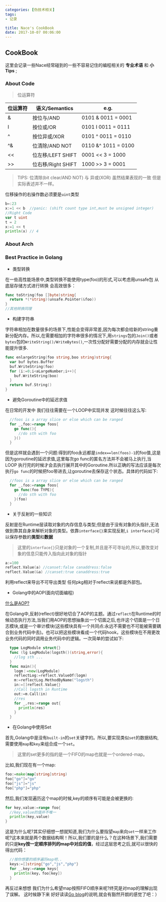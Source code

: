 ```yaml
---
categories: [伪技术相关]
tags:
- 记录

title: Nace's CookBook
date: 2017-10-07 00:06:00
---
```


## CookBook

这里会记录一些Nace经常碰到的一些不容易记住的编程相关的 **专业术语** 和 **小Tips** ;

### About Code

> 位运算符

|位运算符|语义/Semantics|e.g.|
|---|---|---|
|&|按位与/AND|0101 & 0011 = 0001|
|I|按位或/OR|0101 I 0011 = 0111|
|^|按位异或/XOR|0101 ^ 0011 = 0110|
|^&|位清除/AND NOT|0110 &^ 1011 = 0100|
|<<|位左移/LEFT SHIFT|0001 << 3 = 1000|
|>>|位右移/Right SHIFT| 1000 >> 3 = 0001|

> TIPS: 位清除(bit clear/AND NOT) 与 异或(XOR) 虽然结果表现的一致 但是 实际表述并不一样。

位移操作的右操作数必须要是`uint`类型
```go
b=:23
x:=1 << b  //panic: (shift count type int,must be unsigned integer)
//Right Code
var t uint
t = 2
x:=1 << t
println(x) // 4
```

### About Arch


### Best Practice in Golang

* 类型转换

在一些高性能场景中,类型转换不能使用type(foo)的形式,可以考虑用unsafe包 从底层存储方式进行转换 会高效很多：
```go
func toString(foo []byte)string{
  return *(*string)(unsafe.Pointer(&foo))
}
//其他转换同理
```

* 构建字符串

字符串相加在数量很多的场景下,性能会变得非常差,因为每次都会给新的string重新分配内存。所以,在需要相加的字符串很多的情况下,用`strings`包的`Join()`或者`bytes`包的`WriteString()/WriteBytes()`,一次性分配好需要分配的内存就会让性能提升很多.
```go
func enlargeString(foo string,boo string)string{
  var buf bytes.Buffer
  buf.WriteString(foo)
  for (i:=0;i<aLargeNumber;i++){
    buf.WriteString(boo)
  }
  return buf.String()
}

```

* 避免Goroutine中的延迟求值

在日常的开发中 我们往往需要在一个LOOP中实现并发 这时候往往这么写:
```go
  //foos is a array slice or else which can be ranged
  for _,foo:=range foos{
    go func(){
      //do sth with foo
    }()
  }
```
但是这样就会遇到一个问题:得到的foo永远都是`index==len(foos)-1`的foo值,这是因为goroutine的延迟求值,这里每次go func的匿名方法并不会被马上执行,当LOOP 执行完的时候才会去执行展开其中的Goroutine.所以正确的写法应该是每次执行`go func`的时候把foo带进去,让goroutine去保存这个状态。具体的代码如下:
```go
  //foos is a array slice or else which can be ranged
  for _,foo:=range foos{
    go func(foo TYPE){
      //do sth with foo
    }(foo)
  }
```

* 关于反射的一些知识

反射是在Runtime层读取对象的内存信息与类型;但是由于没有对象的头指针,无法做到靠其自身来解析对象的类型。依靠`interface{}`来实现反射,`i interface{}`可以保存参数的**类型**和**数据**

> 这里的`interface{}`只是对象的一个复制,并且是不可寻址的,所以,要改变对象的信息只能传入指向此对象的指针

```go
a:=100
reflect.Value(a) //canset:false canaddress:false
reflect.Value(&a) //canset:true canaddress:true
```
利用reflect来导出不可导出类型 任何pkg相对于reflect来说都是外部包。

* Golang中的AOP(面向切面编程)

[什么是AOP?](https://zh.wikipedia.org/wiki/%E9%9D%A2%E5%90%91%E4%BE%A7%E9%9D%A2%E7%9A%84%E7%A8%8B%E5%BA%8F%E8%AE%BE%E8%AE%A1)

在Golang中,反射(reflect)很好地切合了AOP的主题。通过`reflect`在Runtime的时候动态执行方法,当我们用AOP的思想抽象出一个切面之后,也许这个切面是一个日志模块,或是一个审计模块(这些模块具有一个共同点:永远不需要也不可能被需要耦合到业务代码中去)。也可以把这些模块看成一个代码hook，这些模块在不用更改业务代码的同时调用业务代码中的逻辑。一次简单的尝试如下:
```go
  type LogModule struct{}
  func (lg LogModule)logsth()(string,error){
    //log sth ...
  }
  func main(){
    logm：=new(LogModule)
    reflectLog:=reflect.ValueOf(logm)
    m:=reflectLog.MethodByName("logsth")
    in:=[]reflect.Value{}
    //Call logsth in Runtime
    out:=m.Call(in)
    //res
    for _,res:=range out{
      println(res)
    }
  }
```

* 在Golang中使用Set

首先,Golang中是没有`built-in`的`set`关键字的。所以,要实现类似`set`的数据结构,需要使用`map`和`key`来组合成一个`set`。

> 这里的set更多的指的是一个FIFO的map也就是一个ordered-map。

比如,我们现在有一个map:
```go
foo:=make(map[string]string)
foo["go"]="go"
foo["js"]="js"
foo["php"]="php"
```
然后,我们发现遍历这个map的时候,key的顺序有可能是会被更换的:

```go
for key,value:=range foo{
  //key,value的值并不唯一
  println(key,value)
}
```
这是为什么呢?其实仔细想一想就知道,我们为什么要指望`map`来向`set`一样来工作呢?这本来就是两个数据结构啊！所以,我们要的是什么？在这种场景下,我们需要的只是**key按一定顺序排列的map中对应的值**，经过这层思考之后,就可以很快的得出代码：
```go
  //按你想要的顺序遍历map吧..
  keys:=[]string{"go","js","php"}
  for _,key:=range keys{
    println(key，foo[key])
  }
```
再反过来想想 我们为什么希望map按照FIFO顺序来呢?终究是对map的理解出现了误解。
这时候静下来 好好读读[Go blog](https://blog.golang.org/go-maps-in-action)的说明,就会有豁然开朗的感觉了吧：）
